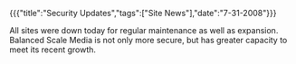 {{{"title":"Security Updates","tags":["Site News"],"date":"7-31-2008"}}}

All sites were down today for regular maintenance as well as expansion.  Balanced Scale Media is not only more secure, but has greater capacity to meet its recent growth.